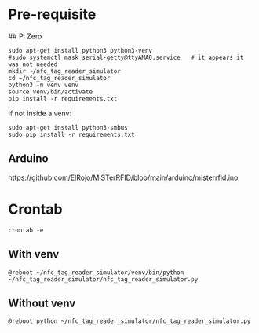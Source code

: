 
# Pre-requisite

## Pi Zero
```shell
sudo apt-get install python3 python3-venv
#sudo systemctl mask serial-getty@ttyAMA0.service   # it appears it was not needed
mkdir ~/nfc_tag_reader_simulator
cd ~/nfc_tag_reader_simulator
python3 -m venv venv
source venv/bin/activate
pip install -r requirements.txt
```

If not inside a venv:
```shell
sudo apt-get install python3-smbus
sudo pip install -r requirements.txt
```

## Arduino

https://github.com/ElRojo/MiSTerRFID/blob/main/arduino/misterrfid.ino

# Crontab
```shell
crontab -e
```

## With venv
```shell
@reboot ~/nfc_tag_reader_simulator/venv/bin/python ~/nfc_tag_reader_simulator/nfc_tag_reader_simulator.py
```

## Without venv
```shell
@reboot python ~/nfc_tag_reader_simulator/nfc_tag_reader_simulator.py
```

